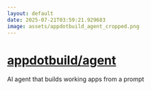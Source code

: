 ```yaml
---
layout: default
date: 2025-07-21T03:59:21.929683
image: assets/appdotbuild_agent_cropped.png
---
```


# [appdotbuild/agent](https://github.com/appdotbuild/agent)

AI agent that builds working apps from a prompt
